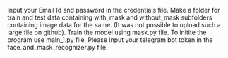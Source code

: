 Input your Email Id and password in the credentials file.
Make a folder for train and test data containing with_mask and without_mask subfolders containing image data for the same. (It was not possible to upload such a large file on github).
Train the model using mask.py file.
To initite the program use main_1.py file.
Please input your telegram bot token in the face_and_mask_recognizer.py file.
